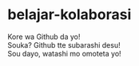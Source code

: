 # belajar-kolaborasi
Kore wa Github da yo!<br>
Souka? Github tte subarashi desu!<br>
Sou dayo, watashi mo omoteta yo!




